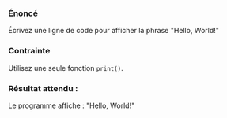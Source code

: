 ### Énoncé

Écrivez une ligne de code pour afficher la phrase "Hello, World!"

### Contrainte

Utilisez une seule fonction ```print()```.

### Résultat attendu :

Le programme affiche : "Hello, World!"
